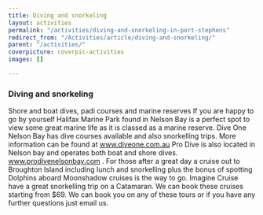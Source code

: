 ```yaml
---
title: Diving and snorkeling
layout: activities
permalink: "/activities/diving-and-snorkeling-in-port-stephens"
redirect_from: "/Activities/article/diving-and-snorkeling/"
parent: "/activities/"
coverpicture: coverpic-activities
images: []

---
```

### Diving and snorkeling

Shore and boat dives, padi courses and marine reserves If you are happy to go by yourself Halifax Marine Park found in Nelson Bay is a perfect spot to view some great marine life as it is classed as a marine reserve. Dive One Nelson Bay has dive courses available and also snorkelling trips. More information can be found at www.diveone.com.au Pro Dive is also located in Nelson bay and operates both boat and shore dives. www.prodivenelsonbay.com . For those after a great day a cruise out to Broughton Island including lunch and snorkelling plus the bonus of spotting Dolphins aboard Moonshadow cruises is the way to go.  Imagine Cruise have a great snorkelling trip on a Catamaran. We can book these cruises starting from $69. We can book you on any of these tours or if you have any further questions just email us.